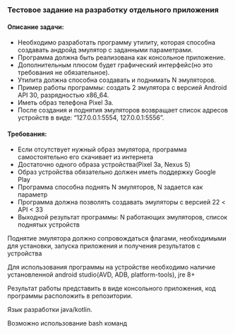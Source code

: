 ### Тестовое задание на разработку отдельного приложения
#### Описание задачи: 
* Необходимо разработать программу утилиту, которая способна создавать андройд эмулятор с заданными параметрами.
* Программа должна быть реализована как консольное приложение.
* Дополнительным плюсом будет графический интерфейс(но это требования не обязательное).
* Утилита должна способна создавать и поднимать N эмуляторов.
* Пример работы программы: создать 2 эмулятора с версией Android API 30, разрядностью x86_64.
* Иметь образ телефона Pixel 3a.
* После создания и поднятия эмуляторов возвращает список адресов устройств в виде: “127.0.0.1:5554, 127.0.0.1:5556”.

#### Требования:
* Если отсутствует нужный образ эмулятора, программа самостоятельно его скачивает из интернета
* Достаточно одного образа устройства(Pixel 3a, Nexus 5)
* Образ устройства обязательно должен иметь поддержку Google Play
* Программа способна поднять N эмуляторов, N задается как параметр 
* Программа должна позволять создавать эмуляторы с версией 22 < API < 33 
* Выходной результат программы: N работающих эмуляторов, список поднятых устройств

Поднятие эмулятора должно сопровождаться флагами, необходимыми для установки, запуска приложения и получения результатов с устройства

Для использования программы на устройстве необходимо наличие установленной android studio(AVD, ADB, platform-tools), jre 8+

Результат работы представить в виде консольного приложения, код программы расположить в репозитории.

Язык разработки java/kotlin.

Возможно использование bash команд